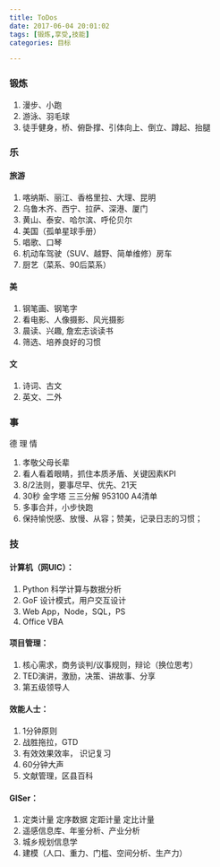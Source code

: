 ```yaml
---
title: ToDos
date: 2017-06-04 20:01:02
tags: [锻炼,享受,技能]
categories: 目标

---
```



### 锻炼

1. 漫步、小跑
1. 游泳、羽毛球
1. 徒手健身，桥、俯卧撑、引体向上、倒立、蹲起、抬腿

### 乐
#### 旅游
1. 喀纳斯、丽江、香格里拉、大理、昆明 
1. 乌鲁木齐、西宁、拉萨、深港、厦门
1. 黄山、泰安、哈尔滨、呼伦贝尔
1. 美国（孤单星球手册）
1. 唱歌、口琴
1. 机动车驾驶（SUV、越野、简单维修）房车
1. 厨艺（菜系、90后菜系）
<!--more-->

#### 美
1. 钢笔画、钢笔字
1. 看电影、人像摄影、风光摄影
1. 晨读、兴趣, 詹宏志谈读书
1. 筛选、培养良好的习惯

#### 文
1. 诗词、古文
1. 英文、二外

### 事
德 理 情
1. 孝敬父母长辈
1. 看人看着眼睛，抓住本质矛盾、关键因素KPI
1. 8/2法则，要事尽早、优先、21天
1. 30秒 金字塔 三三分解 953100 A4清单
1. 多事合并，小步快跑
1. 保持愉悦感、放慢、从容；赞美，记录日志的习惯；


### 技

#### 计算机（网UIC）：

1. Python 科学计算与数据分析
1. GoF 设计模式，用户交互设计
1. Web App，Node，SQL，PS
1. Office VBA

#### 项目管理：

1. 核心需求，商务谈判/议事规则，辩论（换位思考）
1. TED演讲，激励，决策、讲故事、分享
1. 第五级领导人

#### 效能人士：
1. 1分钟原则
1. 战胜拖拉，GTD
1. 有效效果效率， 识记复习
1. 60分钟大声
1. 文献管理，区县百科

#### GISer：
1. 定类计量 定序数据 定距计量 定比计量
1. 遥感信息库、年鉴分析、产业分析
1. 城乡规划信息学
1. 建模（人口、重力、门槛、空间分析、生产力）